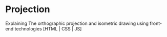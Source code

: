 # Projection
Explaining The orthographic projection and isometric drawing using front-end technologies [HTML | CSS | JS]
